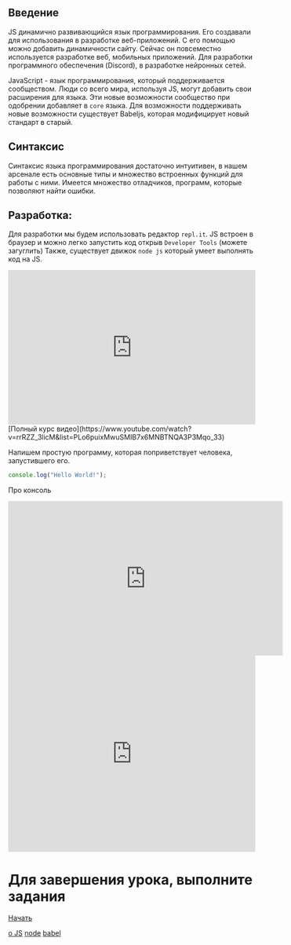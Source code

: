 ## Введение
JS динамично развивающийся язык программирования. Его создавали для использования в разработке веб-приложений. С его помощью можно добавить
динамичности сайту. Сейчас он повсеместно используется разработке веб, мобильных приложений. Для разработки программного обеспечения (Discord),
в разработке нейронных сетей.

JavaScript - язык программирования, который поддерживается сообществом. Люди со всего мира, используя JS, могут добавить свои
расширения для языка. Эти новые возможности сообщество при одобрении добавляет в `core` языка.
Для возможности поддерживать новые возможности существует Babeljs, которая модифицирует новый стандарт в старый.

## Синтаксис
Синтаксис языка программирования достаточно интуитивен, в нашем арсенале есть основные типы и множество встроенных функций
для работы с ними. Имеется множество отладчиков, программ, которые позволяют найти ошибки.

## Разработка:
Для разработки мы будем использовать редактор `repl.it`. JS встроен в браузер и можно легко запустить код открыв `Developer Tools` (можете загуглить)
Также, существует движок `node js` который умеет выполнять код на JS.

<iframe width="100%" height="315" src="https://www.youtube.com/embed/rrRZZ_3licM" frameborder="0" allow="accelerometer; autoplay; encrypted-media; gyroscope; picture-in-picture" allowfullscreen></iframe>
[Полный курс видео](https://www.youtube.com/watch?v=rrRZZ_3licM&list=PLo6puixMwuSMIB7x6MNBTNQA3P3Mqo_33)

Напишем простую программу, которая поприветствует человека, запустившего его.

```js
console.log("Hello World!");
```

Про консоль
<iframe width="560" height="315" src="https://www.youtube.com/embed/L8CDt1J3DAw" frameborder="0" allow="accelerometer; autoplay; encrypted-media; gyroscope; picture-in-picture" allowfullscreen></iframe>

<iframe height="400px" width="100%" src="https://repl.it/repls/DoubleHighlevelBootstrapping?lite=true" scrolling="no" frameborder="no" allowtransparency="true" allowfullscreen="true" sandbox="allow-forms allow-pointer-lock allow-popups allow-same-origin allow-scripts allow-modals"></iframe>


# Для завершения урока, выполните задания
[Начать](https://classroom.github.com/a/eqE6zgUJ)


[о JS](https://learn.javascript.ru/intro)
[node](https://nodejs.dev/)
[babel](https://babeljs.io/)
